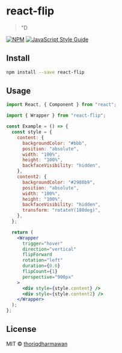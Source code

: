 # react-flip

> "D

[![NPM](https://img.shields.io/npm/v/react-flip.svg)](https://www.npmjs.com/package/react-flip) [![JavaScript Style Guide](https://img.shields.io/badge/code_style-standard-brightgreen.svg)](https://standardjs.com)

## Install

```bash
npm install --save react-flip
```

## Usage

```jsx
import React, { Component } from "react";

import { Wrapper } from "react-flip";

const Example = () => {
  const style = {
    content: {
      backgroundColor: "#bbb",
      position: "absolute",
      width: "100%",
      height: "100%",
      backfaceVisibility: "hidden",
    },
    content2: {
      backgroundColor: "#2980b9",
      position: "absolute",
      width: "100%",
      height: "100%",
      backfaceVisibility: "hidden",
      transform: "rotateY(180deg)",
    },
  };

  return (
    <Wrapper
      trigger="hover"
      direction="vertical"
      flipForward
      rotation="left"
      duration={0.6}
      flipCount={1}
      perspective="900px"
    >
      <div style={style.content} />
      <div style={style.content2} />
    </Wrapper>
  );
};
```

## License

MIT © [thoriqdharmawan](https://github.com/thoriqdharmawan)
